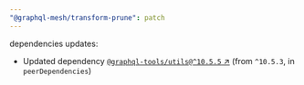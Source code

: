 ```yaml
---
"@graphql-mesh/transform-prune": patch
---
```

dependencies updates:
  - Updated dependency [`@graphql-tools/utils@^10.5.5` ↗︎](https://www.npmjs.com/package/@graphql-tools/utils/v/10.5.5) (from `^10.5.3`, in `peerDependencies`)
